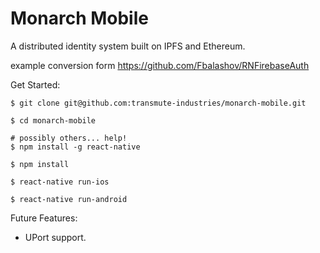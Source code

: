 # Monarch Mobile

A distributed identity system built on IPFS and Ethereum.

example conversion form https://github.com/Fbalashov/RNFirebaseAuth

Get Started:

```
$ git clone git@github.com:transmute-industries/monarch-mobile.git

$ cd monarch-mobile

# possibly others... help!
$ npm install -g react-native

$ npm install

$ react-native run-ios

$ react-native run-android

```

Future Features:

- UPort support.
